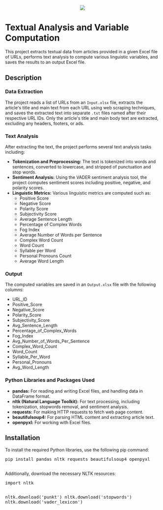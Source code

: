 <h1 align="center">
    <img src="https://readme-typing-svg.herokuapp.com?font=Sedan+SC&pause=1000&color=73AEF7&center=true&random=false&width=500&height=80&lines=Hello+!"/>
</h1>

 <h1>Textual Analysis and Variable Computation</h1>
    <p>This project extracts textual data from articles provided in a given Excel file of URLs, performs text analysis to compute various linguistic variables, and saves the results to an output Excel file.</p>
    <h2>Description</h2>
    <h3>Data Extraction</h3>
    <p>The project reads a list of URLs from an <code>Input.xlsx</code> file, extracts the article's title and main text from each URL using web scraping techniques, and saves the extracted text into separate <code>.txt</code> files named after their respective URL IDs. Only the article's title and main body text are extracted, excluding any headers, footers, or ads.</p>
    <h3>Text Analysis</h3>
    <p>After extracting the text, the project performs several text analysis tasks including:</p>
    <ul>
        <li><strong>Tokenization and Preprocessing:</strong> The text is tokenized into words and sentences, converted to lowercase, and stripped of punctuation and stop words.</li>
        <li><strong>Sentiment Analysis:</strong> Using the VADER sentiment analysis tool, the project computes sentiment scores including positive, negative, and polarity scores.</li>
        <li><strong>Linguistic Metrics:</strong> Various linguistic metrics are computed such as:
            <ul>
                <li>Positive Score</li>
                <li>Negative Score</li>
                <li>Polarity Score</li>
                <li>Subjectivity Score</li>
                <li>Average Sentence Length</li>
                <li>Percentage of Complex Words</li>
                <li>Fog Index</li>
                <li>Average Number of Words per Sentence</li>
                <li>Complex Word Count</li>
                <li>Word Count</li>
                <li>Syllable per Word</li>
                <li>Personal Pronouns Count</li>
                <li>Average Word Length</li>
            </ul>
        </li>
    </ul>
    <h3>Output</h3>
    <p>The computed variables are saved in an <code>Output.xlsx</code> file with the following columns:</p>
    <ul>
        <li>URL_ID</li>
        <li>Positive_Score</li>
        <li>Negative_Score</li>
        <li>Polarity_Score</li>
        <li>Subjectivity_Score</li>
        <li>Avg_Sentence_Length</li>
        <li>Percentage_of_Complex_Words</li>
        <li>Fog_Index</li>
        <li>Avg_Number_of_Words_Per_Sentence</li>
        <li>Complex_Word_Count</li>
        <li>Word_Count</li>
        <li>Syllable_Per_Word</li>
        <li>Personal_Pronouns</li>
        <li>Avg_Word_Length</li>
    </ul>
    <h3>Python Libraries and Packages Used</h3>
    <ul>
        <li><strong>pandas:</strong> For reading and writing Excel files, and handling data in DataFrame format.</li>
        <li><strong>nltk (Natural Language Toolkit):</strong> For text processing, including tokenization, stopwords removal, and sentiment analysis.</li>
        <li><strong>requests:</strong> For making HTTP requests to fetch web page content.</li>
        <li><strong>beautifulsoup4:</strong> For parsing HTML content and extracting article text.</li>
        <li><strong>openpyxl:</strong> For working with Excel files.</li>
    </ul>
    <h2>Installation</h2>
    <p>To install the required Python libraries, use the following pip command:</p>
    <pre class="code-block">
pip install pandas nltk requests beautifulsoup4 openpyxl
    </pre>
    <p>Additionally, download the necessary NLTK resources:</p>
    <pre class="code-block">
import nltk

nltk.download('punkt')
nltk.download('stopwords')
nltk.download('vader_lexicon')
    </pre>
</body>
</html>

